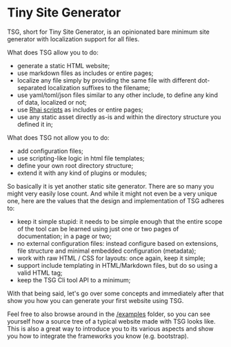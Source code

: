 # Tiny Site Generator

TSG, short for Tiny Site Generator, is an opinionated
bare minimum site generator with localization support for all files.

What does TSG allow you to do:

- generate a static HTML website;
- use markdown files as includes or entire pages;
- localize any file simply by providing the same file with different dot-separated
  localization suffixes to the filename;
- use yaml/toml/json files similar to any other include, to define any kind of data, localized or not;
- use [Rhai scripts][rhai] as includes or entire pages;
- use any static asset directly as-is and within the directory structure you defined it in;

What does TSG not allow you to do:

- add configuration files;
- use scripting-like logic in html file templates;
- define your own root directory structure;
- extend it with any kind of plugins or modules;

So basically it is yet another static site generator. There are so many you might very easily lose count.
And while it might not even be a very unique one, here are the values that the design and implementation
of TSG adheres to:

- keep it simple stupid: it needs to be simple enough that
  the entire scope of the tool can be learned using just one or two pages of documentation; in a page or two;
- no external configuration files: instead configure based on extensions,
  file structure and minimal embedded configuration (metadata);
- work with raw HTML / CSS for layouts: once again, keep it simple;
- support include templating in HTML/Markdown files, but do so using a valid HTML tag;
- keep the TSG Cli tool API to a minimum;

With that being said, let's go over some concepts and
immediately after that show you how you can generate your first website using TSG.

Feel free to also browse around in the [/examples](/examples) folder, so you can see yourself
how a source tree of a typical website made with TSG looks like. This is also a great way
to introduce you to its various aspects and show you how to integrate the frameworks you know (e.g. bootstrap).


[rhai]: https://rhai.rs/
